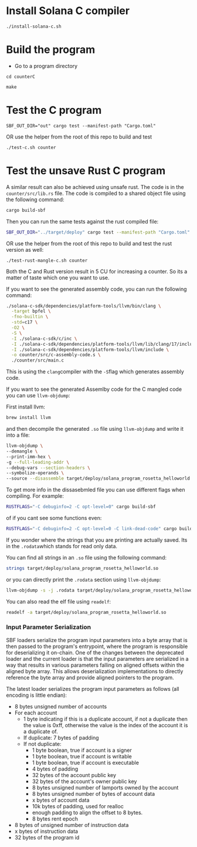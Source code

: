 # Install Solana C compiler

```console
./install-solana-c.sh
```

# Build the program

- Go to a program directory

```console
cd counterC
```

```console
make
```

# Test the C program

```console
SBF_OUT_DIR="out" cargo test --manifest-path "Cargo.toml"
```

OR use the helper from the root of this repo to build and test

```console
./test-c.sh counter
```

# Test the unsave Rust C program

A similar result can also be achieved using unsafe rust. The code is in the `counter/src/lib.rs` file. The code is compiled to a shared object file using the following command:

```bash
cargo build-sbf
```

Then you can run the same tests against the rust compiled file:

```bash
SBF_OUT_DIR="../target/deploy" cargo test --manifest-path "Cargo.toml"
```

OR use the helper from the root of this repo to build and test the rust version as well:

```console
./test-rust-mangle-c.sh counter
```

Both the C and Rust version result in 5 CU for increasing a counter. So its a matter of taste which one you want to use.

If you want to see the generated assembly code, you can run the following command:

```bash
./solana-c-sdk/dependencies/platform-tools/llvm/bin/clang \
  -target bpfel \
  -fno-builtin \
  -std=c17 \
  -O2 \
  -S \
  -I ./solana-c-sdk/c/inc \
  -I ./solana-c-sdk/dependencies/platform-tools/llvm/lib/clang/17/include \
  -I ./solana-c-sdk/dependencies/platform-tools/llvm/include \
  -o counter/src/c-assembly-code.s \
  ./counter/src/main.c
```

This is using the `clang`compiler with the `-S`flag which generates assembly code.

If you want to see the generated Assemlby code for the C mangled code you can use `llvm-objdump`:

First install llvm:

```bash
brew install llvm
```

and then decompile the generated `.so` file using `llvm-objdump` and write it into a file:

```bash
llvm-objdump \
--demangle \
--print-imm-hex \
-g --full-leading-addr \
--debug-vars --section-headers \
--symbolize-operands \
--source --disassemble target/deploy/solana_program_rosetta_helloworld.so > counter/src/rust-unsave-c-code-assembly.s
```

To get more info in the dissasebmled file you can use different flags when compiling. For example:

```bash
RUSTFLAGS="-C debuginfo=2 -C opt-level=0" cargo build-sbf
```

of if you cant see some functions even:

```bash
RUSTFLAGS="-C debuginfo=2 -C opt-level=0 -C link-dead-code" cargo build-sbf
```

If you wonder where the strings that you are printing are actually saved. Its in the `.rodata`which stands for read only data.

You can find all strings in an `.so` file using the following command:

```bash
strings target/deploy/solana_program_rosetta_helloworld.so
```

or you can directly print the `.rodata` section using `llvm-objdump`:

```bash
llvm-objdump -s -j .rodata target/deploy/solana_program_rosetta_helloworld.so
```

You can also read the elf file using `readelf`:

```bash
readelf -a target/deploy/solana_program_rosetta_helloworld.so
```

### Input Parameter Serialization

SBF loaders serialize the program input parameters into a byte array that is
then passed to the program's entrypoint, where the program is responsible for
deserializing it on-chain. One of the changes between the deprecated loader and
the current loader is that the input parameters are serialized in a way that
results in various parameters falling on aligned offsets within the aligned byte
array. This allows deserialization implementations to directly reference the
byte array and provide aligned pointers to the program.

The latest loader serializes the program input parameters as follows (all
encoding is little endian):

- 8 bytes unsigned number of accounts
- For each account
  - 1 byte indicating if this is a duplicate account, if not a duplicate then
    the value is 0xff, otherwise the value is the index of the account it is a
    duplicate of.
  - If duplicate: 7 bytes of padding
  - If not duplicate:
    - 1 byte boolean, true if account is a signer
    - 1 byte boolean, true if account is writable
    - 1 byte boolean, true if account is executable
    - 4 bytes of padding
    - 32 bytes of the account public key
    - 32 bytes of the account's owner public key
    - 8 bytes unsigned number of lamports owned by the account
    - 8 bytes unsigned number of bytes of account data
    - x bytes of account data
    - 10k bytes of padding, used for realloc
    - enough padding to align the offset to 8 bytes.
    - 8 bytes rent epoch
- 8 bytes of unsigned number of instruction data
- x bytes of instruction data
- 32 bytes of the program id
